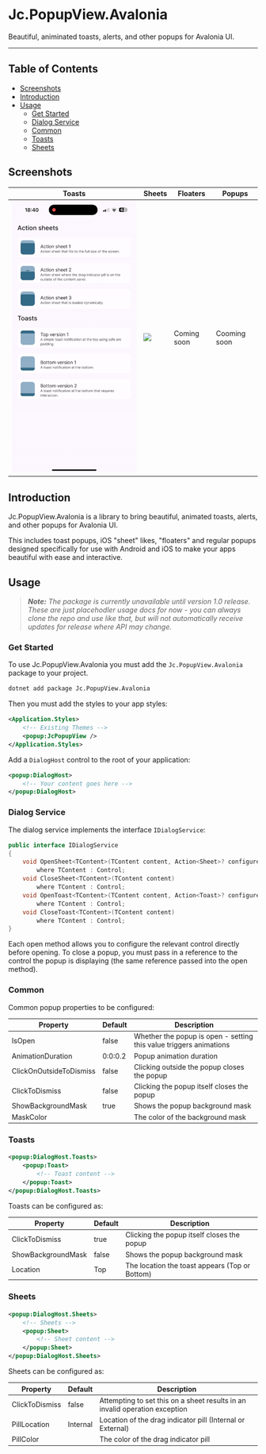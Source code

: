 # Jc.PopupView.Avalonia

Beautiful, animinated toasts, alerts, and other popups for Avalonia UI.

---

## Table of Contents

- [Screenshots](#screenshots)
- [Introduction](#introduction)
- [Usage](#usage)
    - [Get Started](#get-started)
    - [Dialog Service](#dialog-service)
    - [Common](#common)
    - [Toasts](#toasts)
    - [Sheets](#sheets)

## Screenshots

| Toasts | Sheets | Floaters | Popups |
| --- | --- | --- | --- |
| <img src="media/toasts.gif" /> | <img src="media/sheets.gif" /> | Coming soon | Cooming soon |

## Introduction

Jc.PopupView.Avalonia is a library to bring beautiful, animated toasts, alerts, and other popups for Avalonia UI.

This includes toast popups, iOS "sheet" likes, "floaters" and regular popups designed specifically for use with Android and iOS to make your apps beautiful with ease and interactive.

## Usage

> ***Note:** The package is currently unavailable until version 1.0 release. These are just placehodler usage docs for now - you can always clone the repo and use like that, but will not automatically receive updates for release where API may change.*

### Get Started

To use Jc.PopupView.Avalonia you must add the `Jc.PopupView.Avalonia` package to your project.

```bash
dotnet add package Jc.PopupView.Avalonia
```

Then you must add the styles to your app styles:

```xml
<Application.Styles>
    <!-- Existing Themes -->
    <popup:JcPopupView />
</Application.Styles>
```

Add a `DialogHost` control to the root of your application:

```xml
<popup:DialogHost>
    <!-- Your content goes here -->
</popup:DialogHost>
```

### Dialog Service

The dialog service implements the interface `IDialogService`:

```csharp
public interface IDialogService
{
    void OpenSheet<TContent>(TContent content, Action<Sheet>? configure = null)
        where TContent : Control;
    void CloseSheet<TContent>(TContent content) 
        where TContent : Control;
    void OpenToast<TContent>(TContent content, Action<Toast>? configure = null) 
        where TContent : Control;
    void CloseToast<TContent>(TContent content) 
        where TContent : Control;
}
```

Each open method allows you to configure the relevant control directly before opening. To close a popup, you must pass in a reference to the control the popup is displaying (the same reference passed into the open method).

### Common

Common popup properties to be configured:

| Property | Default | Description |
| --- | --- | --- |
| IsOpen | false | Whether the popup is open - setting this value triggers animations |
| AnimationDuration | 0:0:0.2 | Popup animation duration |
| ClickOnOutsideToDismiss | false | Clicking outside the popup closes the popup |
| ClickToDismiss | false | Clicking the popup itself closes the popup |
| ShowBackgroundMask | true | Shows the popup background mask |
| MaskColor | | The color of the background mask |

### Toasts
```xml
<popup:DialogHost.Toasts>
    <popup:Toast>
        <!-- Toast content -->
    </popup:Toast>
</popup:DialogHost.Toasts>
```

Toasts can be configured as:

| Property | Default | Description |
| --- | --- | --- |
| ClickToDismiss | true | Clicking the popup itself closes the popup |
| ShowBackgroundMask | false | Shows the popup background mask |
| Location | Top | The location the toast appears (Top or Bottom) |


### Sheets
```xml
<popup:DialogHost.Sheets>
    <!-- Sheets -->
    <popup:Sheet>
        <!-- Sheet content -->
    </popup:Sheet>
</popup:DialogHost.Sheets>
```

Sheets can be configured as:

| Property | Default | Description |
| --- | --- | --- |
| ClickToDismiss | false | Attempting to set this on a sheet results in an invalid operation exception |
| PillLocation | Internal | Location of the drag indicator pill (Internal or External) |
| PillColor | | The color of the drag indicator pill |

